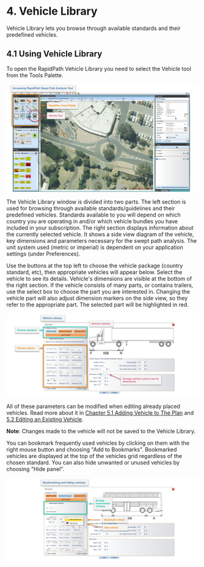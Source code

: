 # 4. Vehicle Library

Vehicle Library lets you browse through available standards and their predefined vehicles.

## 4.1 Using Vehicle Library

To open the RapidPath Vehicle Library you need to select the Vehicle tool from the Tools Palette.

![Swept Path tool in Tools Palette](./images/Swept_Path_tool_in_Tools_Palette.png)

The Vehicle Library window is divided into two parts. The left section is used for browsing through available standards/guidelines and their predefined vehicles. Standards available to you will depend on which country you are operating in and/or which vehicle bundles you have included in your subscription. The right section displays information about the currently selected vehicle. It shows a side view diagram of the vehicle, key dimensions and parameters necessary for the swept path analysis.
The unit system used (metric or imperial) is dependent on your application settings (under Preferences).

Use the buttons at the top left to choose the vehicle package (country standard, etc), then appropriate vehicles will appear below. Select the vehicle to see its details. Vehicle's dimensions are visible at the bottom of the right section. If the vehicle consists of many parts, or contains trailers, use the select box to choose the part you are interested in. Changing the vehicle part will also adjust dimension markers on the side view, so they refer to the appropriate part.
The selected part will be highlighted in red.

![Vehicle Library Window](./images/Vehicle_Library_Window.png)

All of these parameters can be modified when editing already placed vehicles. Read more about it in [Chapter 5.1 Adding Vehicle to The Plan](Preparing-Swept-Path-Analysis#51-adding-vehicle-to-the-plan) and [5.2 Editing an Existing Vehicle](Preparing-Swept-Path-Analysis#52-editing-an-existing-vehicle).

**Note**: Changes made to the vehicle will not be saved to the Vehicle Library.

You can bookmark frequently used vehicles by clicking on them with the right mouse button and choosing "Add to Bookmarks". Bookmarked vehicles are displayed at the top of the vehicles grid regardless of the chosen standard. You can also hide unwanted or unused vehicles by choosing "Hide panel".

![Bookmark and Hide vehicle option inside the Vehicle Library Window](./images/Bookmark_and_Hide_vehicle_option_inside_the_Vehicle_Library_Window.png)
